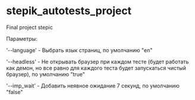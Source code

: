 # stepik_autotests_project
Final project stepic

Параметры:

'--language' - Выбрать язык страниц, по умолчанию "en"

'--headless' - Не открывать браузер при каждом тесте (будет работать как демон, но все равно для каждого теста будет запускаться чистый браузер), по умолчанию "true"

'--imp_wait' - Добавить неявное ожидание 7 секунд, по умолчанию "false"
